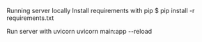 Running server locally
Install requirements with pip
$ pip install -r requirements.txt

Run server with uvicorn
uvicorn main:app --reload